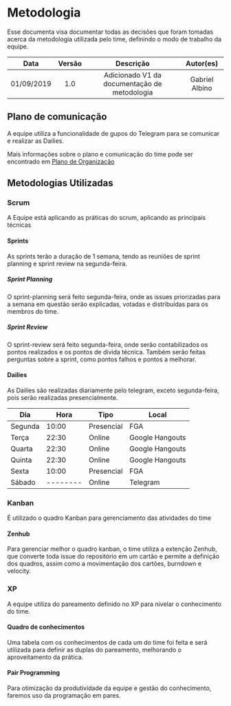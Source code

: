 # Metodologia

Esse documenta visa documentar todas as decisões que foram tomadas acerca da metodologia utilizada pelo time, definindo o modo de trabalho da equipe.

|    Data    | Versão |                  Descrição                   |   Autor(es)    |
| :--------: | :----: | :------------------------------------------: | :------------: |
| 01/09/2019 |  1.0   | Adicionado V1 da documentação de metodologia | Gabriel Albino |

## Plano de comunicação

A equipe utiliza a funcionalidade de gupos do Telegram para se comunicar e realizar as Dailies.

Mais informações sobre o plano e comunicação do time pode ser encontrado em [Plano de Organização](docs/iniciativas-extras/Organizacao.md)

## Metodologias Utilizadas

### **Scrum**

A Equipe está aplicando as práticas do scrum, aplicando as principais técnicas

#### Sprints

As sprints terão a duração de 1 semana, tendo as reuniões de sprint planning e sprint review na segunda-feira.

##### Sprint Planning

O sprint-planning será feito segunda-feira, onde as issues priorizadas para a semana em questão serão explicadas, votadas e distribuídas para os membros do time.

##### Sprint Review

O sprint-review será feito segunda-feira, onde serão contabilizados os pontos realizados e os pontos de divida técnica. Também serão feitas perguntas sobre a sprint, como pontos falhos e pontos a melhorar.

#### Dailies

As Dailies são realizadas diariamente pelo telegram, exceto segunda-feira, pois serão realizadas presencialmente.

| Dia     | Hora     | Tipo       | Local           |
| ------- | -------- | ---------- | --------------- |
| Segunda | 10:00    | Presencial | FGA             |
| Terça   | 22:30    | Online     | Google Hangouts |
| Quarta  | 22:30    | Online     | Google Hangouts |
| Quinta  | 22:30    | Online     | Google Hangouts |
| Sexta   | 10:00    | Presencial | FGA             |
| Sábado  | -------- | Online     | Telegram        |

### **Kanban**

É utilizado o quadro Kanban para gerenciamento das atividades do time

#### Zenhub

Para gerenciar melhor o quadro kanban, o time utiliza a extenção Zenhub, que converte toda issue do repositório em um cartão e permite a definição dos quadros, assim como a movimentação dos cartões, burndown e velocity.

### **XP**

A equipe utiliza do pareamento definido no XP para nivelar o conhecimento do time.

#### Quadro de conhecimentos

Uma tabela com os conhecimentos de cada um do time foi feita e será utilizada para definir as duplas do pareamento, melhorando o aproveitamento da prática.

#### Pair Programming  

Para otimização da produtividade da equipe e gestão do conhecimento, faremos uso da programação em pares.  
